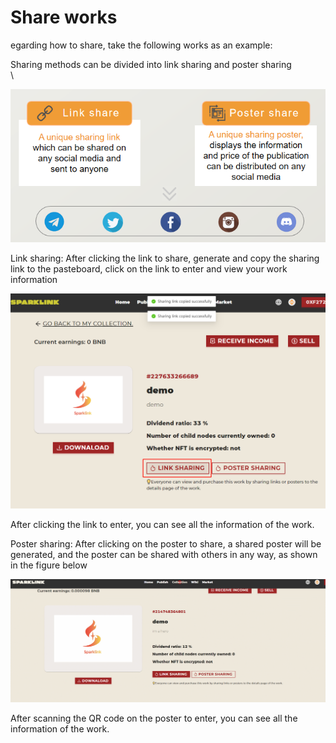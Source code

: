 # Share works

egarding how to share, take the following works as an example:

Sharing methods can be divided into link sharing and poster sharing\
\


![](<../.gitbook/assets/image (7) (1).png>)

Link sharing: After clicking the link to share, generate and copy the sharing link to the pasteboard, click on the link to enter and view your work information

![](<../.gitbook/assets/image (8).png>)

After clicking the link to enter, you can see all the information of the work.

Poster sharing: After clicking on the poster to share, a shared poster will be generated, and the poster can be shared with others in any way, as shown in the figure below

![](../.gitbook/assets/postttt.gif)

After scanning the QR code on the poster to enter, you can see all the information of the work.
